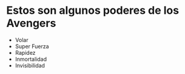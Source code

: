 # Estos son algunos poderes de los Avengers

* Volar
* Super Fuerza
* Rapidez
* Inmortalidad
* Invisibilidad